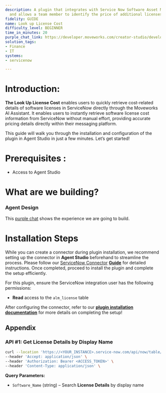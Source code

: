 ```yaml
---
description: A plugin that integrates with Service Now Software Asset Management (SAM)
  and allows a team member to identify the price of additional licenses.
fidelity: GUIDE
name: Look up License Cost
difficulty_level: BEGINNER
time_in_minutes: 20
purple_chat_link: https://developer.moveworks.com/creator-studio/developer-tools/purple-chat/?conversation=%7B%22startTimestamp%22%3A%2211%3A43+AM%22%2C%22messages%22%3A%5B%7B%22role%22%3A%22user%22%2C%22parts%22%3A%5B%7B%22richText%22%3A%22I+need+the+price+for+additional+Sketch+licenses.%22%7D%5D%7D%2C%7B%22role%22%3A%22assistant%22%2C%22parts%22%3A%5B%7B%22reasoningSteps%22%3A%5B%7B%22status%22%3A%22success%22%2C%22richText%22%3A%22Queries+ServiceNow+SAM+for+Sketch+license+pricing+information.%22%7D%5D%7D%2C%7B%22richText%22%3A%22%3Cp%3EPlease+provide+the+number+of+licenses+you+need.%3Cbr%3E%3C%2Fp%3E%22%7D%5D%7D%2C%7B%22role%22%3A%22user%22%2C%22parts%22%3A%5B%7B%22richText%22%3A%22%3Cp%3E5+licenses%2C+please.%3Cbr%3E%3C%2Fp%3E%22%7D%5D%7D%2C%7B%22role%22%3A%22assistant%22%2C%22parts%22%3A%5B%7B%22reasoningSteps%22%3A%5B%7B%22status%22%3A%22success%22%2C%22richText%22%3A%22Calculates+the+cost+based+on+the+requested+number+of+licenses+using+ServiceNow+SAM.%22%7D%5D%7D%2C%7B%22richText%22%3A%22%3Cp%3EThe+total+cost+for+5+additional+Sketch+licenses+is+%24450.%3Cbr%3E%3C%2Fp%3E%22%7D%2C%7B%22richText%22%3A%22%3Cb%3E%3Cp%3ELicense+Details%3A%3Cbr%3E%3C%2Fp%3E%3C%2Fb%3E%3Cbr%3E%3Cp%3E%3Cb%3ESoftware%3A%3C%2Fb%3E+Sketch%3Cbr%3E%3Cb%3ELicenses%3A%3C%2Fb%3E+5%3Cbr%3E%3Cb%3ETotal+Cost%3A%3C%2Fb%3E+%24450%3Cbr%3E%3C%2Fp%3E%22%7D%2C%7B%22buttons%22%3A%5B%7B%22style%22%3A%22filled%22%2C%22buttonText%22%3A%22Proceed+with+Purchase%22%7D%2C%7B%22style%22%3A%22outlined%22%2C%22buttonText%22%3A%22Check+Another+Software%22%7D%2C%7B%22style%22%3A%22outlined%22%2C%22buttonText%22%3A%22Cancel%22%7D%5D%7D%5D%7D%5D%7D
solution_tags:
- Finance
- IT
systems:
- servicenow

---
```

# **Introduction:**

**The Look Up License Cost** enables users to quickly retrieve cost-related details of software licenses in ServiceNow directly through the Moveworks AI Assistant. It enables users to instantly retrieve software license cost information from ServiceNow without manual effort, providing accurate pricing details directly within their messaging platform.

This guide will walk you through the installation and configuration of the plugin in Agent Studio in just a few minutes. Let’s get started!

# **Prerequisites :**

- Access to Agent Studio

# **What are we building?**

### **Agent Design**

This [purple chat](https://developer.moveworks.com/creator-studio/developer-tools/purple-chat/?conversation=%7B%22startTimestamp%22%3A%2211%3A43+AM%22%2C%22messages%22%3A%5B%7B%22role%22%3A%22user%22%2C%22parts%22%3A%5B%7B%22richText%22%3A%22I+need+the+price+for+additional+Sketch+licenses.%22%7D%5D%7D%2C%7B%22role%22%3A%22assistant%22%2C%22parts%22%3A%5B%7B%22reasoningSteps%22%3A%5B%7B%22status%22%3A%22success%22%2C%22richText%22%3A%22Queries+ServiceNow+SAM+for+Sketch+license+pricing+information.%22%7D%5D%7D%2C%7B%22richText%22%3A%22%3Cp%3EPlease+provide+the+number+of+licenses+you+need.%3Cbr%3E%3C%2Fp%3E%22%7D%5D%7D%2C%7B%22role%22%3A%22user%22%2C%22parts%22%3A%5B%7B%22richText%22%3A%22%3Cp%3E5+licenses%2C+please.%3Cbr%3E%3C%2Fp%3E%22%7D%5D%7D%2C%7B%22role%22%3A%22assistant%22%2C%22parts%22%3A%5B%7B%22reasoningSteps%22%3A%5B%7B%22status%22%3A%22success%22%2C%22richText%22%3A%22Calculates+the+cost+based+on+the+requested+number+of+licenses+using+ServiceNow+SAM.%22%7D%5D%7D%2C%7B%22richText%22%3A%22%3Cp%3EThe+total+cost+for+5+additional+Sketch+licenses+is+%24450.%3Cbr%3E%3C%2Fp%3E%22%7D%2C%7B%22richText%22%3A%22%3Cb%3E%3Cp%3ELicense+Details%3A%3Cbr%3E%3C%2Fp%3E%3C%2Fb%3E%3Cbr%3E%3Cp%3E%3Cb%3ESoftware%3A%3C%2Fb%3E+Sketch%3Cbr%3E%3Cb%3ELicenses%3A%3C%2Fb%3E+5%3Cbr%3E%3Cb%3ETotal+Cost%3A%3C%2Fb%3E+%24450%3Cbr%3E%3C%2Fp%3E%22%7D%2C%7B%22buttons%22%3A%5B%7B%22style%22%3A%22filled%22%2C%22buttonText%22%3A%22Proceed+with+Purchase%22%7D%2C%7B%22style%22%3A%22outlined%22%2C%22buttonText%22%3A%22Check+Another+Software%22%7D%2C%7B%22style%22%3A%22outlined%22%2C%22buttonText%22%3A%22Cancel%22%7D%5D%7D%5D%7D%5D%7D) shows the experience we are going to build.

# **Installation Steps**

While you can create a connector during plugin installation, we recommend setting up the connector in **Agent Studio** beforehand to streamline the process. Please follow our [ServiceNow Connector](https://developer.moveworks.com/marketplace/package/?id=servicenow&hist=home%2Cbrws#how-to-implement) [**Guide**](https://developer.moveworks.com/marketplace/package/?id=salesforce&hist=home%2Cbrws#how-to-implement) for detailed instructions. Once completed, proceed to install the plugin and complete the setup efficiently.

For this plugin, ensure the ServiceNow integration user has the following permissions:

- **Read** access to the `alm_license` table

After configuring the connector, refer to our [**plugin installation documentation**](https://help.moveworks.com/docs/ai-agent-marketplace-installation) for more details on completing the setup!

## **Appendix**

### **API #1: Get License Details by Display Name**

```bash
curl --location 'https://<YOUR_INSTANCE>.service-now.com/api/now/table/alm_license?sysparm_query=model.display_name%3D<SOFTWARE_NAME>' \
--header 'Accept: application/json' \
--header 'Authorization: Bearer <ACCESS_TOKEN>' \
--header 'Content-Type: application/json' \
```

**Query Parameters:**

- `Software_Name` (string) – Search **License Details** by display name